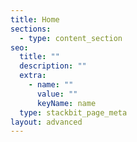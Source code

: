```yaml
---
title: Home
sections:
  - type: content_section
seo:
  title: ""
  description: ""
  extra:
    - name: ""
      value: ""
      keyName: name
  type: stackbit_page_meta
layout: advanced
---
```

